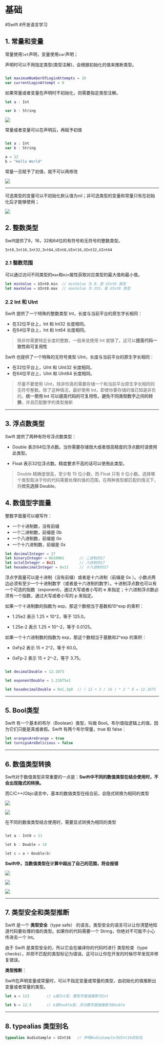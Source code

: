 # 基础
#Swift 
#开发语言学习 

## 1. 常量和变量

常量使用`let`声明，变量使用`var`声明；

声明时可以不用指定类型(类型注解)，会根据初始化的值来推断类型。

```swift

let maximumNumberOfLoginAttempts = 10
var currentLoginAttempt = 0

```


如果常量或者变量在声明时不初始化，则需要指定类型注解。

```swift
let a : Int

var b : String

```

![](https://github.com/existorlive/existorlivepic/raw/master/%E6%88%AA%E5%B1%8F2020-11-02%20%E4%B8%8A%E5%8D%885.52.10.png)

常量或者变量可以在声明后，再赋予初值

```swift

let a : Int
var b : String

a = 12
b = "Hello World"

```

常量一旦赋予了初值，就不可以再修改

![](https://github.com/existorlive/existorlivepic/raw/master/%E6%88%AA%E5%B1%8F2020-11-02%20%E4%B8%8A%E5%8D%885.57.49.png)

---

可选类型的变量可以不初始化默认值为nil；非可选类型的变量和常量只有在初始化后才能够使用；

![](https://github.com/existorlive/existorlivepic/raw/master/%E6%88%AA%E5%B1%8F2020-11-05%20%E4%B8%8A%E5%8D%8812.39.28.png)


## 2. 整数类型

Swift提供了8，16，32和64位的有符号和无符号的整数类型。

`Int8,Int16,Int32,Int64,UInt8,UInt16,UInt32,UInt64`

### 2.1 整数范围

可以通过访问不同类型的`max`和`min`属性获取对应类型的最大值和最小值。

```swift
let minValue = UInt8.min  // minValue 为 0，是 UInt8 类型
let maxValue = UInt8.max  // maxValue 为 255，是 UInt8 类型
```
### 2.2 Int 和 UInt

Swift 提供了一个特殊的整数类型 Int，长度与当前平台的原生字长相同：

- 在32位平台上，Int 和 Int32 长度相同。
- 在64位平台上，Int 和 Int64 长度相同。

> 除非你需要特定长度的整数，一般来说使用 Int 就够了。这可以**提高代码一致性和可复用性**

Swift 也提供了一个特殊的无符号类型 UInt，长度与当前平台的原生字长相同：

- 在32位平台上，UInt 和 UInt32 长度相同。
- 在64位平台上，UInt 和 UInt64 长度相同。

> 尽量不要使用 UInt，除非你真的需要存储一个和当前平台原生字长相同的无符号整数。除了这种情况，最好使用 Int，即使你要存储的值已知是非负的。**统一使用 Int 可以提高代码的可复用性，避免不同类型数字之间的转换**，并且匹配数字的类型推断

---

## 3. 浮点数类型

Swift 提供了两种有符号浮点数类型：

- Double 表示64位浮点数。当你需要存储很大或者很高精度的浮点数时请使用此类型。

- Float 表示32位浮点数。精度要求不高的话可以使用此类型。

> Double 精确度很高，至少有 15 位小数，而 Float 只有 6 位小数。选择哪个类型取决于你的代码需要处理的值的范围，在两种类型都匹配的情况下，将**优先选择 Double**。

## 4. 数值型字面量

整数字面量可以被写作：

- 一个十进制数，没有前缀
- 一个二进制数，前缀是 0b
- 一个八进制数，前缀是 0o
- 一个十六进制数，前缀是 0x


```swift
let decimalInteger = 17
let binaryInteger = 0b10001       // 二进制的17
let octalInteger = 0o21           // 八进制的17
let hexadecimalInteger = 0x11     // 十六进制的17
```

浮点字面量可以是十进制（没有前缀）或者是十六进制（前缀是 0x ）。小数点两边必须有至少一个十进制数字（或者是十六进制的数字）。十进制浮点数也可以有一个可选的指数（exponent)，通过大写或者小写的 e 来指定；十六进制浮点数必须有一个指数，通过大写或者小写的 p 来指定。

如果一个十进制数的指数为 exp，那这个数相当于基数和10^exp 的乘积：
- 1.25e2 表示 1.25 × 10^2，等于 125.0。

- 1.25e-2 表示 1.25 × 10^-2，等于 0.0125。
  
如果一个十六进制数的指数为 exp，那这个数相当于基数和2^exp 的乘积：

- 0xFp2 表示 15 × 2^2，等于 60.0。

- 0xFp-2 表示 15 × 2^-2，等于 3.75。

```swift

let decimalDouble = 12.1875

let exponentDouble = 1.21875e1

let hexadecimalDouble = 0xC.3p0  // ( 12 + 3 / 16 ) * 2 ^ 0 = 12.1875
```
---
## 5. Bool类型

Swift 有一个基本的布尔（Boolean）类型，叫做 Bool。布尔值指逻辑上的值，因为它们只能是真或者假。Swift 有两个布尔常量，true 和 false：

```swift
let orangesAreOrange = true
let turnipsAreDelicious = false
```
---
## 6. 数值类型转换 

Swift对于数值类型非常重要的一点是：**Swift中不同的数值类型在结合使用时，不会出现隐式的转换。**

而C/C++/Objc语言中，基本的数值类型在结合前，会隐式转换为相同的类型

![](https://github.com/existorlive/existorlivepic/raw/master/%E6%88%AA%E5%B1%8F2020-11-02%20%E4%B8%8B%E5%8D%8812.43.34.png)

![](https://github.com/existorlive/existorlivepic/raw/master/%E6%88%AA%E5%B1%8F2020-11-02%20%E4%B8%8B%E5%8D%8812.44.39.png)

在不同的数值类型结合使用时，需要显式转换为相同的类型

```c++ 

let a : Int8 = 11

let b : Double = 14

let c = a + Double(b)

```

**Swift中，当数值类型在计算中超出了自己的范围，将会报错**

![](https://github.com/existorlive/existorlivepic/raw/master/%E6%88%AA%E5%B1%8F2020-11-02%20%E4%B8%8B%E5%8D%8812.49.20.png)

![](https://github.com/existorlive/existorlivepic/raw/master/%E6%88%AA%E5%B1%8F2020-11-02%20%E4%B8%8B%E5%8D%8812.49.50.png)

![](https://github.com/existorlive/existorlivepic/raw/master/%E6%88%AA%E5%B1%8F2020-11-02%20%E4%B8%8B%E5%8D%8812.50.12.png)

---

## 7. 类型安全和类型推断

Swift 是一个 **类型安全**（type safe） 的语言。类型安全的语言可以让你清楚地知道代码要处理的值的类型。如果你的代码需要一个 String，你绝对不可能不小心传进去一个 Int。

由于 Swift 是类型安全的，所以它会在编译你的代码时进行 类型检查（type checks），并把不匹配的类型标记为错误。这可以让你在开发的时候尽早发现并修复错误。

**类型推断**：

Swift在声明变量或常量时，可以不指定变量或常量的类型，由初始化的值推断出变量或者常量的类型。

```swift
let a = 123        // a是Int型，整型字面值推断为Int

let b = 12.3       // b是Double型，浮点数字面值推断为Double

```

---

## 8. typealias 类型别名

```swift
typealias AudioSample = UInt16   // 声明AudioSample为UInt16的别名
```

